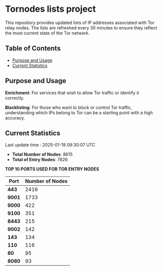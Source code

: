 # Tornodes lists project

This repository provides updated lists of IP addresses associated with Tor relay nodes. The lists are refreshed every 30 minutes to ensure they reflect the most current state of the Tor network.

## Table of Contents

- [Purpose and Usage](#purpose-and-usage)
- [Current Statistics](#current-statistics)


## Purpose and Usage

**Enrichment**: For services that wish to allow Tor traffic or identify it correctly.

**Blacklisting**: For those who want to block or control Tor traffic, understanding which IPs belong to Tor can be a starting point with a high accuracy.

## Current Statistics

Last update time : 2025-01-18 09:30:07 UTC

- **Total Number of Nodes**: 8615
- **Total of Entry Nodes**: 7826

**TOP 10 PORTS USED FOR TOR ENTRY NODES**

| **Port** | **Number of Nodes** |
|------|-----------------|
| **443**   | 2416  |
| **9001**   | 1733  |
| **9000**   | 422  |
| **9100**   | 351  |
| **8443**   | 215  |
| **9002**   | 142  |
| **143**   | 134  |
| **110**   | 116  |
| **80**   | 95  |
| **8080**   | 93  |

